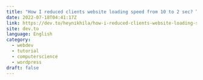 ```yaml
---
title: "How I reduced clients website loading speed from 10 to 2 sec? Time: 2 hours, Charged: $500"
date: 2022-07-18T04:41:17Z
link: https://dev.to/heynikhila/how-i-reduced-clients-website-loading-speed-from-10-to-2-sec-time-2-hours-charged-500-46jn?utm_medium=RSS&utm_source=news.12bit.vn
site: dev.to
language: English
category:
  - webdev
  - tutorial
  - computerscience
  - wordpress
draft: false
---
```

